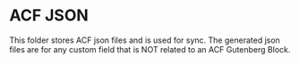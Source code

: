 # ACF JSON
This folder stores ACF json files and is used for sync.  The generated json files are for any custom field that is NOT related to an ACF Gutenberg Block.